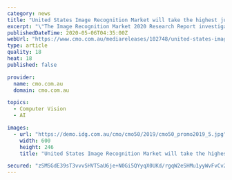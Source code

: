 ```yaml
---
category: news
title: "United States Image Recognition Market will take the highest jump during 2020-2025"
excerpt: "\"The Image Recognition Market 2020 Research Report investigates the industry thoroughly and offers a complete study on Image Recognition volume, market Share, market Trends, Global Image Recognition Growth aspects,"
publishedDateTime: 2020-05-06T04:35:00Z
webUrl: "https://www.cmo.com.au/mediareleases/102748/united-states-image-recognition-market-will-take/"
type: article
quality: 18
heat: 18
published: false

provider:
  name: cmo.com.au
  domain: cmo.com.au

topics:
  - Computer Vision
  - AI

images:
  - url: "https://demo.idg.com.au/cmo/cmo50/2019/cmo50_promo2019_5.jpg"
    width: 600
    height: 246
    title: "United States Image Recognition Market will take the highest jump during 2020-2025"

secured: "zSMSGdE39sT3vvvSHVT5aU6je+N0Gi5QYyqX0UKd/rgqW2eSHMu1yyWvFvCv2e5qHxoneb1Bv7CFexe9esOsJhFb6WdF3ZM+hkz0+2i/fqtpQh1hZheXKWkeb0DckXI6xBT7fKCz+Ax5jZtJS4+Rm7hGYJkz9ZTXmoGrCozqMZFyoitfp/33dxp6T2dIB82dj5GYs79GeP4ZQaA3zMexAe3q9ecfi3mPfSXdzDlaHDc2A7cnCFdzq9s0w0dwlqGsptpWxkGzILMPl7hc9xNqBYoH7Ni/OxTBR5vm4y4EZD9feIxqIM/ODsKbB6Lq9U2q;xUTzb/4Hb35P09E67Bl0JQ=="
---
```


